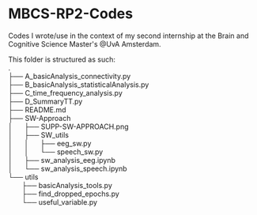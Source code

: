 # MBCS-RP2-Codes
Codes I wrote/use in the context of my second internship at the Brain and Cognitive Science Master's @UvA Amsterdam.

This folder is structured as such:<br>
.<br>
├── A_basicAnalysis_connectivity.py<br>
├── B_basicAnalysis_statisticalAnalysis.py<br>
├── C_time_frequency_analysis.py<br>
├── D_SummaryTT.py<br>
├── README.md<br>
├── SW-Approach<br>
│      ├── SUPP-SW-APPROACH.png<br>
│      ├── SW_utils<br>
│      │      ├── eeg_sw.py<br>
│      │      └── speech_sw.py<br>
│      ├── sw_analysis_eeg.ipynb<br>
│      └── sw_analysis_speech.ipynb<br>
└── utils<br>
       ├── basicAnalysis_tools.py<br>
       ├── find_dropped_epochs.py<br>
       └── useful_variable.py<br>
